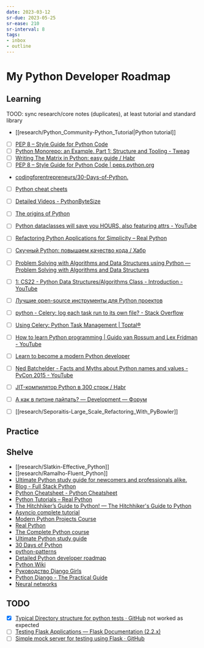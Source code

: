 ```yaml
---
date: 2023-03-12
sr-due: 2023-05-25
sr-ease: 210
sr-interval: 8
tags:
- inbox
- outline
---
```


# My Python Developer Roadmap

## Learning

TOOD: sync research/core notes (duplicates), at least tutorial and standard library
- [[research/Python_Community-Python_Tutorial|Python tutorial]]

- [ ] [PEP 8 – Style Guide for Python Code](https://peps.python.org/pep-0008/)
- [ ] [Python Monorepo: an Example. Part 1: Structure and Tooling - Tweag](https://www.tweag.io/blog/2023-04-04-python-monorepo-1/)
- [ ] [Writing The Matrix in Python: easy guide / Habr](https://habr.com/en/articles/720452/)
- [ ] [PEP 8 – Style Guide for Python Code | peps.python.org](https://peps.python.org/pep-0008/)
- [codingforentrepreneurs\/30-Days-of-Python.](https://www.youtube.com/playlist?list=PLEsfXFp6DpzQjDBvhNy5YbaBx9j-ZsUe6)
- [ ] [Python cheat cheets](https://www.datacamp.com/cheat-sheet)
- [ ] [Detailed Videos - PythonByteSize](https://www.pythonbytesize.com/detailed-videos.html)
- [ ] [The origins of Python](https://inference-review.com/article/the-origins-of-python)
- [ ] [Python dataclasses will save you HOURS, also featuring attrs - YouTube](https://youtu.be/vBH6GRJ1REM)
- [ ] [Refactoring Python Applications for Simplicity – Real Python](https://realpython.com/python-refactoring/)
- [ ] [Скучный Python: повышаем качество кода / Хабр](https://habr.com/ru/company/otus/blog/713992/)
- [ ] [Problem Solving with Algorithms and Data Structures using Python — Problem Solving with Algorithms and Data Structures](https://runestone.academy/ns/books/published/pythonds/index.html)
- [ ] [1: CS22 - Python Data Structures/Algorithms Class - Introduction - YouTube](https://www.youtube.com/playlist?list=PLtbC5OfOR8aqA6CJwWTRUITgGpUy1Umr3)

- [ ] [Лучшие open-source инструменты для Python проектов](https://habr.com/en/articles/708916/)

- [ ] [python - Celery: log each task run to its own file? - Stack Overflow](https://stackoverflow.com/questions/25281612/celery-log-each-task-run-to-its-own-file)
- [ ] [Using Celery: Python Task Management | Toptal®](https://www.toptal.com/python/orchestrating-celery-python-background-jobs)

- [ ] [How to learn Python programming | Guido van Rossum and Lex Fridman - YouTube](https://www.youtube.com/watch?v=F2Mx-u7auUs)
- [ ] [Learn to become a modern Python developer](https://roadmap.sh/python)
- [ ] [Ned Batchelder - Facts and Myths about Python names and values - PyCon 2015 - YouTube](https://www.youtube.com/watch?v=\_AEJHKGk9ns)
- [ ] [JIT-компилятор Python в 300 строк / Habr](https://habr.com/en/articles/674206/)
- [ ] [А как в питоне пайпать? — Development — Форум](https://www.linux.org.ru/forum/development/17025364)
- [ ] [[research/Seporaitis-Large_Scale_Refactoring_With_PyBowler]]


## Practice

## Shelve

- [[research/Slatkin-Effective_Python]]
- [[research/Ramalho-Fluent_Python]]
- [Ultimate Python study guide for newcomers and professionals alike.](https://github.com/huangsam/ultimate-python)
- [Blog - Full Stack Python](https://www.fullstackpython.com/blog.html)
- [Python Cheatsheet - Python Cheatsheet](https://www.pythoncheatsheet.org/)
- [Python Tutorials – Real Python](https://realpython.com/)
- [The Hitchhiker’s Guide to Python! — The Hitchhiker's Guide to Python](https://python-docs.readthedocs.io/en/latest/index.html)
- [Asyncio complete tutorial](https://superfastpython.com/python-asyncio/)
- [Modern Python Projects Course ](https://training.talkpython.fm/courses/details/modern-python-projects)
- [Real Python](https://realpython.com/account/purchases/)
- [The Complete Python course](https://www.udemy.com/course/the-complete-python-course/)
- [Ultimate Python study guide](https://github.com/huangsam/ultimate-python)
- [30 Days of Python](https://github.com/codingforentrepreneurs/30-Days-of-Python)
- [python-patterns](https://github.com/faif/python-patterns)
- [Detailed Python developer roadmap](https://github.com/amaargiru/pyroad)
- [Python Wiki](https://wiki.python.org/moin/)
- [Руководство Django Girls](https://tutorial.djangogirls.org/ru/)
- [Python Django - The Practical Guide](https://www.udemy.com/course/python-django-the-practical-guide/)
- [Neural networks](https://stepik.org/course/50352/promo)

## TODO

- [x] [Typical Directory structure for python tests · GitHub](https://gist.github.com/tasdikrahman/2bdb3fb31136a3768fac)
      not worked as expected
- [ ] [Testing Flask Applications — Flask Documentation (2.2.x)](https://flask.palletsprojects.com/en/2.2.x/testing/)
- [ ] [Simple mock server for testing using Flask · GitHub](https://gist.github.com/eruvanos/f6f62edb368a20aaa880e12976620db8)
